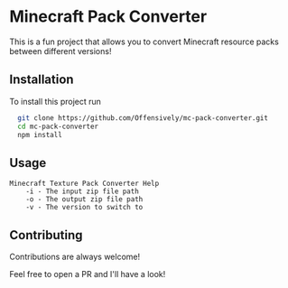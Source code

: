 
# Minecraft Pack Converter

This is a fun project that allows you to convert Minecraft resource packs between different versions!


## Installation

To install this project run

```bash
  git clone https://github.com/Offensively/mc-pack-converter.git
  cd mc-pack-converter
  npm install
```
    
## Usage

```
Minecraft Texture Pack Converter Help
	-i - The input zip file path
	-o - The output zip file path
	-v - The version to switch to
```

## Contributing

Contributions are always welcome!

Feel free to open a PR and I'll have a look!